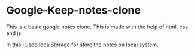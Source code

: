 # Google-Keep-notes-clone


This is a basic google notes clone.
This is made with the help of html, css and js.

In this i used localStorage for store the notes on local system.
